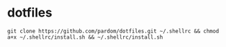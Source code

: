 # dotfiles

```shell
git clone https://github.com/pardom/dotfiles.git ~/.shellrc && chmod a+x ~/.shellrc/install.sh && ~/.shellrc/install.sh
```

